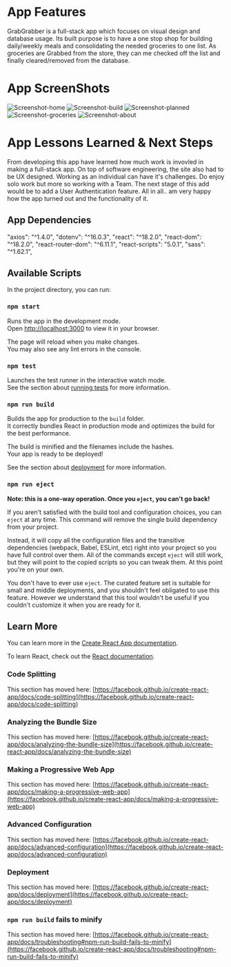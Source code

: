 # App Features

GrabGrabber is a full-stack app which focuses on visual design and database usage.  Its built purpose is to have a one stop shop for building daily/weekly meals and consolidating the needed groceries to one list. As groceries are Grabbed from the store, they can me checked off the list and finally cleared/removed from the database.

# App ScreenShots

![Screenshot-home](https://github.com/rpaavola/grubgrabber-client/assets/121308308/11510645-8364-4cef-96a4-8bc60eb0f5c6)
![Screenshot-build](https://github.com/rpaavola/grubgrabber-client/assets/121308308/0dce8880-155b-421a-894f-50b9900f2833)
![Screenshot-planned](https://github.com/rpaavola/grubgrabber-client/assets/121308308/c23a551b-0770-4b2b-a46c-50af2a9c7b0b)
![Screenshot-groceries](https://github.com/rpaavola/grubgrabber-client/assets/121308308/0736c597-50e8-4fca-a565-56260f81e1dd)
![Screenshot-about](https://github.com/rpaavola/grubgrabber-client/assets/121308308/b5e2834c-99de-40fa-bc07-0806c09b9804)

# App Lessons Learned & Next Steps

From developing this app have learned how much work is invovled in making a full-stack app.  On top of software engineering, the site also had to be UX designed.  Working as an individual can have it's challenges.  Do enjoy solo work but more so working with a Team.  The next stage of this add would be to add a User Authentication feature. All in all.. am very happy how the app turned out and the functionality of it.

## App Dependencies

"axios": "^1.4.0",
"dotenv": "^16.0.3",
"react": "^18.2.0",
"react-dom": "^18.2.0",
"react-router-dom": "^6.11.1",
"react-scripts": "5.0.1",
"sass": "^1.62.1",

## Available Scripts

In the project directory, you can run:

### `npm start`

Runs the app in the development mode.\
Open [http://localhost:3000](http://localhost:3000) to view it in your browser.

The page will reload when you make changes.\
You may also see any lint errors in the console.

### `npm test`

Launches the test runner in the interactive watch mode.\
See the section about [running tests](https://facebook.github.io/create-react-app/docs/running-tests) for more information.

### `npm run build`

Builds the app for production to the `build` folder.\
It correctly bundles React in production mode and optimizes the build for the best performance.

The build is minified and the filenames include the hashes.\
Your app is ready to be deployed!

See the section about [deployment](https://facebook.github.io/create-react-app/docs/deployment) for more information.

### `npm run eject`

**Note: this is a one-way operation. Once you `eject`, you can't go back!**

If you aren't satisfied with the build tool and configuration choices, you can `eject` at any time. This command will remove the single build dependency from your project.

Instead, it will copy all the configuration files and the transitive dependencies (webpack, Babel, ESLint, etc) right into your project so you have full control over them. All of the commands except `eject` will still work, but they will point to the copied scripts so you can tweak them. At this point you're on your own.

You don't have to ever use `eject`. The curated feature set is suitable for small and middle deployments, and you shouldn't feel obligated to use this feature. However we understand that this tool wouldn't be useful if you couldn't customize it when you are ready for it.

## Learn More

You can learn more in the [Create React App documentation](https://facebook.github.io/create-react-app/docs/getting-started).

To learn React, check out the [React documentation](https://reactjs.org/).

### Code Splitting

This section has moved here: [https://facebook.github.io/create-react-app/docs/code-splitting](https://facebook.github.io/create-react-app/docs/code-splitting)

### Analyzing the Bundle Size

This section has moved here: [https://facebook.github.io/create-react-app/docs/analyzing-the-bundle-size](https://facebook.github.io/create-react-app/docs/analyzing-the-bundle-size)

### Making a Progressive Web App

This section has moved here: [https://facebook.github.io/create-react-app/docs/making-a-progressive-web-app](https://facebook.github.io/create-react-app/docs/making-a-progressive-web-app)

### Advanced Configuration

This section has moved here: [https://facebook.github.io/create-react-app/docs/advanced-configuration](https://facebook.github.io/create-react-app/docs/advanced-configuration)

### Deployment

This section has moved here: [https://facebook.github.io/create-react-app/docs/deployment](https://facebook.github.io/create-react-app/docs/deployment)

### `npm run build` fails to minify

This section has moved here: [https://facebook.github.io/create-react-app/docs/troubleshooting#npm-run-build-fails-to-minify](https://facebook.github.io/create-react-app/docs/troubleshooting#npm-run-build-fails-to-minify)
